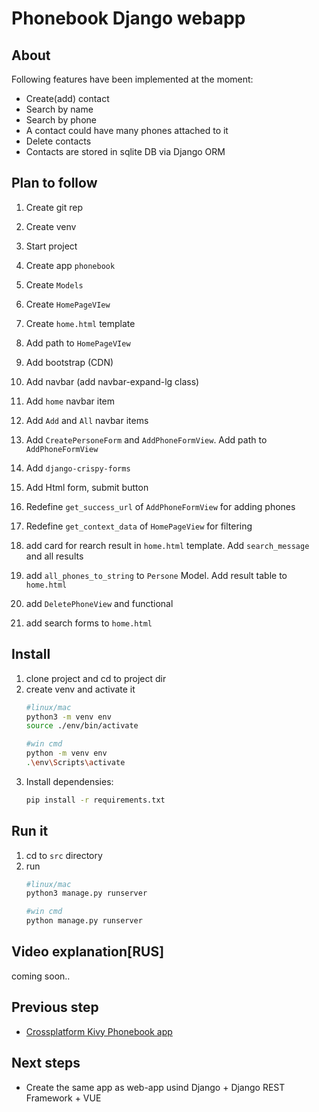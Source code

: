 # Phonebook Django webapp
## About

Following features have been implemented at the moment:

- Create(add) contact
- Search by name
- Search by phone
- A contact could have many phones attached to it
- Delete contacts
- Contacts are stored in sqlite DB via Django ORM

## Plan to follow

1. Create git rep
1. Create venv
1. Start project
1. Create app `phonebook`
1. Create `Models`
1. Create `HomePageVIew`
1. Create `home.html` template
1. Add path to `HomePageVIew`
1. Add bootstrap (CDN)
1. Add navbar (add navbar-expand-lg class)
1. Add `home` navbar item
1. Add `Add` and `All` navbar items
1. Add `CreatePersoneForm` and `AddPhoneFormView`. Add path to `AddPhoneFormView`
1. Add `django-crispy-forms`
1. Add Html form, submit button
1. Redefine `get_success_url` of `AddPhoneFormView` for adding phones
1. Redefine `get_context_data` of `HomePageView` for filtering
1. add card for rearch result in `home.html` template. Add `search_message` and all results
1. add `all_phones_to_string` to `Persone` Model. Add result table to `home.html`
1. add `DeletePhoneView` and functional

1. add search forms to `home.html`

## Install 

1. clone project and cd to project dir
1. create venv and activate it
    ```zsh
    #linux/mac
    python3 -m venv env
    source ./env/bin/activate
    ```
    ```bash
    #win cmd
    python -m venv env
    .\env\Scripts\activate
    ```
1. Install dependensies:
    ```zsh
    pip install -r requirements.txt
    ```

## Run it

1. cd to `src` directory
1. run
    ```zsh
    #linux/mac
    python3 manage.py runserver
    ```
    ```bash
    #win cmd
    python manage.py runserver
    ```

## Video explanation[RUS]

coming soon..

## Previous step
- [Crossplatform Kivy Phonebook app](https://youtu.be/PxT8c7qP-o0)
## Next steps

- Create the same app as web-app usind Django + Django REST Framework + VUE